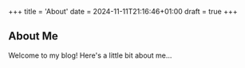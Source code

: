 +++
title = 'About'
date = 2024-11-11T21:16:46+01:00
draft = true
+++


## About Me

Welcome to my blog! Here's a little bit about me...